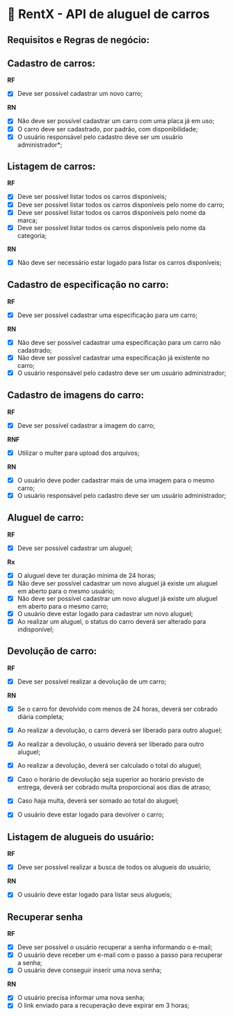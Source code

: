 # 🚗 RentX - API de aluguel de carros

## Requisitos e Regras de negócio:

## Cadastro de carros:

**RF**
- [x] Deve ser possível cadastrar um novo carro;

**RN**
- [x] Não deve ser possível cadastrar um carro com uma placa já em uso;
- [x] O carro deve ser cadastrado, por padrão, com disponibilidade;
- [x] O usuário responsável pelo cadastro deve ser um usuário administrador*;

## Listagem de carros:

**RF**
- [x] Deve ser possível listar todos os carros disponíveis;
- [x] Deve ser possível listar todos os carros disponíveis pelo nome do carro;
- [x] Deve ser possível listar todos os carros disponíveis pelo nome da marca;
- [x] Deve ser possível listar todos os carros disponíveis pelo nome da categoria;

**RN**
- [x] Não deve ser necessário estar logado para listar os carros disponíveis;

## Cadastro de especificação no carro:

**RF**
- [x] Deve ser possível cadastrar uma especificação para um carro;

**RN**
- [x] Não deve ser possível cadastrar uma especificação para um carro não cadastrado;
- [x] Não deve ser possível cadastrar uma especificação já existente no carro;
- [x] O usuário responsável pelo cadastro deve ser um usuário administrador;

## Cadastro de imagens do carro:

**RF**
- [x] Deve ser possível cadastrar a imagem do carro;

**RNF**
- [x] Utilizar o multer para upload dos arquivos;

**RN**
- [x] O usuário deve poder cadastrar mais de uma imagem para o mesmo carro;
- [x] O usuário responsável pelo cadastro deve ser um usuário administrador;

## Aluguel de carro:

**RF**
- [x] Deve ser possível cadastrar um aluguel;

**Rx**
- [x] O aluguel deve ter duração mínima de 24 horas;
- [x] Não deve ser possível cadastrar um novo aluguel já existe um aluguel em aberto para o mesmo usuário;
- [x] Não deve ser possível cadastrar um novo aluguel já existe um aluguel em aberto para o mesmo carro;
- [x] O usuário deve estar logado para cadastrar um novo aluguel;
- [x] Ao realizar um aluguel, o status do carro deverá ser alterado para indisponível;

## Devolução de carro:

**RF**
- [x] Deve ser possível realizar a devolução de um carro;

**RN**
- [x] Se o carro for devolvido com menos de 24 horas, deverá ser cobrado diária completa;
- [x] Ao realizar a devolução, o carro deverá ser liberado para outro aluguel;
- [x] Ao realizar a devolução, o usuário deverá ser liberado para outro aluguel;
- [x] Ao realizar a devolução, deverá ser calculado o total do aluguel;
- [x] Caso o horário de devolução seja superior ao horário previsto de entrega, deverá ser cobrado multa proporcional aos dias de atraso;
- [x] Caso haja multa, deverá ser somado ao total do aluguel;
- [x] O usuário deve estar logado para devolver o carro;


## Listagem de alugueis do usuário:

**RF**
- [x] Deve ser possível realizar a busca de todos os alugueis do usuário;

**RN**
- [x] O usuário deve estar logado para listar seus alugueis;


## Recuperar senha

**RF**
- [x] Deve ser possível o usuário recuperar a senha informando o e-mail;
- [x] O usuário deve receber um e-mail com o passo a passo para recuperar a senha;
- [x] O usuário deve conseguir inserir uma nova senha;

**RN**
- [x] O usuário precisa informar uma nova senha;
- [x] O link enviado para a recuperação deve expirar em 3 horas;

